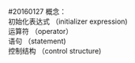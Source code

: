 #20160127
概念：<br>
初始化表达式    （initializer expression) <br>
运算符          （operator）<br>
语句            （statement) <br>
控制结构        （control structure) <br>